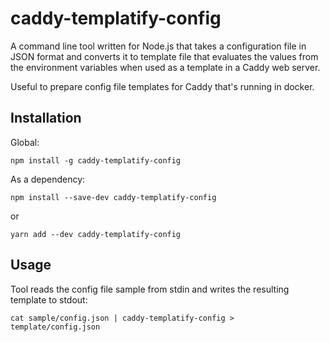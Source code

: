 # caddy-templatify-config

A command line tool written for Node.js that takes a configuration
file in JSON format and converts it to template file that evaluates
the values from the environment variables when used as a template in a
Caddy web server.

Useful to prepare config file templates for Caddy that's running in docker.

## Installation

Global:

```shell
npm install -g caddy-templatify-config
```

As a dependency:

```shell
npm install --save-dev caddy-templatify-config
```

or

```shell
yarn add --dev caddy-templatify-config
```

## Usage

Tool reads the config file sample from stdin and writes the resulting
template to stdout:

```shell
cat sample/config.json | caddy-templatify-config > template/config.json
```
